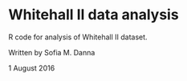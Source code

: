 # Whitehall II data analysis

R code for analysis of Whitehall II dataset. 

Written by Sofia M. Danna

1 August 2016

